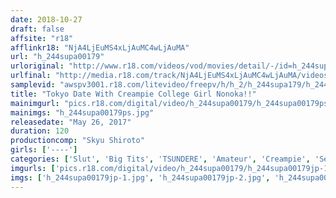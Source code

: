 ```yaml
---
date: 2018-10-27
draft: false
affsite: "r18"
afflinkr18: "NjA4LjEuMS4xLjAuMC4wLjAuMA"
url: "h_244supa00179"
urloriginal: "http://www.r18.com/videos/vod/movies/detail/-/id=h_244supa00179"
urlfinal: "http://media.r18.com/track/NjA4LjEuMS4xLjAuMC4wLjAuMA/videos/vod/movies/detail/-/id=h_244supa00179"
samplevid: "awspv3001.r18.com/litevideo/freepv/h/h_2/h_244supa179/h_244supa179_dmb_w.mp4"
title: "Tokyo Date With Creampie College Girl Nonoka!!"
mainimgurl: "pics.r18.com/digital/video/h_244supa00179/h_244supa00179ps.jpg"
mainimgs: "h_244supa00179ps.jpg"
releasedate: "May 26, 2017"
duration: 120
productioncomp: "Skyu Shiroto"
girls: ['----']
categories: ['Slut', 'Big Tits', 'TSUNDERE', 'Amateur', 'Creampie', 'Sex Toys', 'POV', 'Hi-Def']
imgurls: ['pics.r18.com/digital/video/h_244supa00179/h_244supa00179jp-1.jpg', 'pics.r18.com/digital/video/h_244supa00179/h_244supa00179jp-2.jpg', 'pics.r18.com/digital/video/h_244supa00179/h_244supa00179jp-3.jpg', 'pics.r18.com/digital/video/h_244supa00179/h_244supa00179jp-4.jpg', 'pics.r18.com/digital/video/h_244supa00179/h_244supa00179jp-5.jpg', 'pics.r18.com/digital/video/h_244supa00179/h_244supa00179jp-6.jpg', 'pics.r18.com/digital/video/h_244supa00179/h_244supa00179jp-7.jpg', 'pics.r18.com/digital/video/h_244supa00179/h_244supa00179jp-8.jpg', 'pics.r18.com/digital/video/h_244supa00179/h_244supa00179jp-9.jpg', 'pics.r18.com/digital/video/h_244supa00179/h_244supa00179jp-10.jpg', 'pics.r18.com/digital/video/h_244supa00179/h_244supa00179jp-11.jpg', 'pics.r18.com/digital/video/h_244supa00179/h_244supa00179jp-12.jpg', 'pics.r18.com/digital/video/h_244supa00179/h_244supa00179jp-13.jpg', 'pics.r18.com/digital/video/h_244supa00179/h_244supa00179jp-14.jpg', 'pics.r18.com/digital/video/h_244supa00179/h_244supa00179jp-15.jpg', 'pics.r18.com/digital/video/h_244supa00179/h_244supa00179jp-16.jpg', 'pics.r18.com/digital/video/h_244supa00179/h_244supa00179jp-17.jpg', 'pics.r18.com/digital/video/h_244supa00179/h_244supa00179jp-18.jpg', 'pics.r18.com/digital/video/h_244supa00179/h_244supa00179jp-19.jpg', 'pics.r18.com/digital/video/h_244supa00179/h_244supa00179jp-20.jpg']
imgs: ['h_244supa00179jp-1.jpg', 'h_244supa00179jp-2.jpg', 'h_244supa00179jp-3.jpg', 'h_244supa00179jp-4.jpg', 'h_244supa00179jp-5.jpg', 'h_244supa00179jp-6.jpg', 'h_244supa00179jp-7.jpg', 'h_244supa00179jp-8.jpg', 'h_244supa00179jp-9.jpg', 'h_244supa00179jp-10.jpg', 'h_244supa00179jp-11.jpg', 'h_244supa00179jp-12.jpg', 'h_244supa00179jp-13.jpg', 'h_244supa00179jp-14.jpg', 'h_244supa00179jp-15.jpg', 'h_244supa00179jp-16.jpg', 'h_244supa00179jp-17.jpg', 'h_244supa00179jp-18.jpg', 'h_244supa00179jp-19.jpg', 'h_244supa00179jp-20.jpg']
---
```

